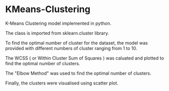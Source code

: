 # KMeans-Clustering

K-Means Clustering model implemented in python. 


The class is imported from sklearn.cluster library. 

To find the optimal number of cluster for the dataset, the model was provided with different numbers of cluster ranging from 1 to 10. 


The WCSS ( or Within Cluster Sum of Squares ) was caluated and plotted to find the optimal number of clusters. 


The "Elbow Method" was used to find the optimal number of clusters. 


Finally, the clusters were visualised using scatter plot. 
